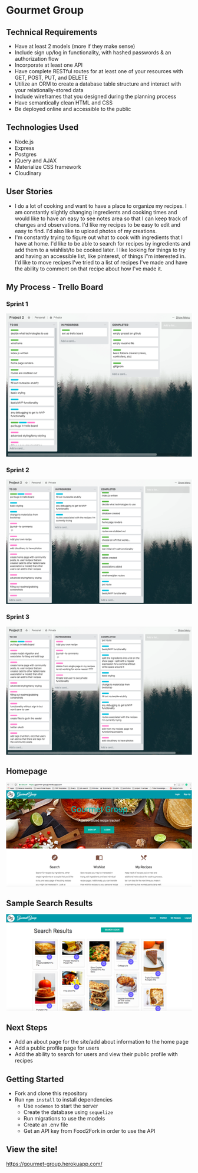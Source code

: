 # Gourmet Group

## Technical Requirements
* Have at least 2 models (more if they make sense)
* Include sign up/log in functionality, with hashed passwords & an authorization flow
* Incorporate at least one API
* Have complete RESTful routes for at least one of your resources with GET, POST, PUT, and DELETE
* Utilize an ORM to create a database table structure and interact with your relationally-stored data
* Include wireframes that you designed during the planning process
* Have semantically clean HTML and CSS
* Be deployed online and accessible to the public

## Technologies Used
* Node.js
* Express
* Postgres
* jQuery and AJAX
* Materialize CSS framework
* Cloudinary

## User Stories
* I do a lot of cooking and want to have a place to organize my recipes. I am constantly slightly changing ingredients and cooking times and would like to have an easy to see notes area so that I can keep track of changes and observations. I'd like my recipes to be easy to edit and easy to find. I'd also like to upload photos of my creations. 
* I'm constantly trying to figure out what to cook with ingredients that I have at home. I'd like to be able to search for recipes by ingredients and add them to a wishlist/to be cooked later. I like looking for things to try and having an accessible list, like pinterest, of things i"m interested in. I'd like to move recipes I've tried to a list of recipes I've made and have the ability to comment on that recipe about how I've made it. 

## My Process - Trello Board
### Sprint 1
![Trello Board](/public/images/screenshot-8.png)
### Sprint 2
![Trello Board](/public/images/screenshot-4.png)
### Sprint 3
![Trello Board](/public/images/screenshot-5.png)

## Homepage
![Homepage Layout](/public/images/screenshot-7.png)

## Sample Search Results
![Search Results Page](/public/images/screenshot-6.png)

## Next Steps
* Add an about page for the site/add about information to the home page
* Add a public profile page for users
* Add the ability to search for users and view their public profile with recipes

## Getting Started
* Fork and clone this repository
* Run `npm install` to install dependencies
	* Use `nodemon` to start the server
	* Create the database using `sequelize`
	* Run migrations to use the models
	* Create an .env file
	* Get an API key from Food2Fork in order to use the API

## View the site!
https://gourmet-group.herokuapp.com/